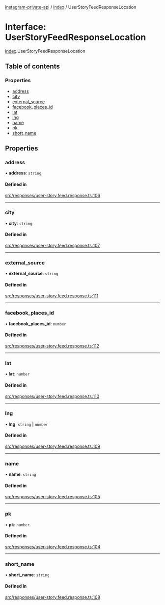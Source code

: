 [instagram-private-api](../../README.md) / [index](../../modules/index.md) / UserStoryFeedResponseLocation

# Interface: UserStoryFeedResponseLocation

[index](../../modules/index.md).UserStoryFeedResponseLocation

## Table of contents

### Properties

- [address](UserStoryFeedResponseLocation.md#address)
- [city](UserStoryFeedResponseLocation.md#city)
- [external\_source](UserStoryFeedResponseLocation.md#external_source)
- [facebook\_places\_id](UserStoryFeedResponseLocation.md#facebook_places_id)
- [lat](UserStoryFeedResponseLocation.md#lat)
- [lng](UserStoryFeedResponseLocation.md#lng)
- [name](UserStoryFeedResponseLocation.md#name)
- [pk](UserStoryFeedResponseLocation.md#pk)
- [short\_name](UserStoryFeedResponseLocation.md#short_name)

## Properties

### address

• **address**: `string`

#### Defined in

[src/responses/user-story.feed.response.ts:106](https://github.com/Nerixyz/instagram-private-api/blob/0e0721c/src/responses/user-story.feed.response.ts#L106)

___

### city

• **city**: `string`

#### Defined in

[src/responses/user-story.feed.response.ts:107](https://github.com/Nerixyz/instagram-private-api/blob/0e0721c/src/responses/user-story.feed.response.ts#L107)

___

### external\_source

• **external\_source**: `string`

#### Defined in

[src/responses/user-story.feed.response.ts:111](https://github.com/Nerixyz/instagram-private-api/blob/0e0721c/src/responses/user-story.feed.response.ts#L111)

___

### facebook\_places\_id

• **facebook\_places\_id**: `number`

#### Defined in

[src/responses/user-story.feed.response.ts:112](https://github.com/Nerixyz/instagram-private-api/blob/0e0721c/src/responses/user-story.feed.response.ts#L112)

___

### lat

• **lat**: `number`

#### Defined in

[src/responses/user-story.feed.response.ts:110](https://github.com/Nerixyz/instagram-private-api/blob/0e0721c/src/responses/user-story.feed.response.ts#L110)

___

### lng

• **lng**: `string` \| `number`

#### Defined in

[src/responses/user-story.feed.response.ts:109](https://github.com/Nerixyz/instagram-private-api/blob/0e0721c/src/responses/user-story.feed.response.ts#L109)

___

### name

• **name**: `string`

#### Defined in

[src/responses/user-story.feed.response.ts:105](https://github.com/Nerixyz/instagram-private-api/blob/0e0721c/src/responses/user-story.feed.response.ts#L105)

___

### pk

• **pk**: `number`

#### Defined in

[src/responses/user-story.feed.response.ts:104](https://github.com/Nerixyz/instagram-private-api/blob/0e0721c/src/responses/user-story.feed.response.ts#L104)

___

### short\_name

• **short\_name**: `string`

#### Defined in

[src/responses/user-story.feed.response.ts:108](https://github.com/Nerixyz/instagram-private-api/blob/0e0721c/src/responses/user-story.feed.response.ts#L108)
